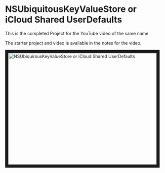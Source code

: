 # NSUbiquitousKeyValueStore or iCloud Shared UserDefaults

This is the completed Project for the YouTube video of the same name

The starter project and video is available in the notes for the video.

<a href="http://www.youtube.com/watch?feature=player_embedded&v=wmxwWkVWO1Y
" target="_blank"><img src="http://img.youtube.com/vi/wmxwWkVWO1Y/0.jpg" 
alt="NSUbiquirousKeyValueStore or iCloud Shared UserDefaults" width="480" height="360" border="10" /></a>

